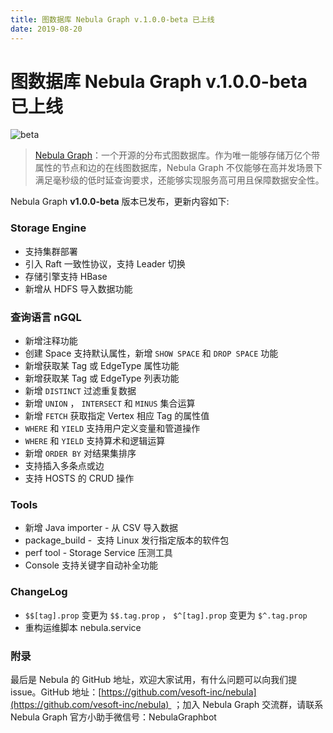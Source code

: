 ```yaml
---
title: 图数据库 Nebula Graph v.1.0.0-beta 已上线
date: 2019-08-20
---
```


#  图数据库 Nebula Graph v.1.0.0-beta 已上线

![beta](https://user-images.githubusercontent.com/56643819/72507383-c2980980-387e-11ea-850e-0ab644f464c7.png)

> [Nebula Graph](https://github.com/vesoft-inc/nebula "Nebula Graph")：一个开源的分布式图数据库。作为唯一能够存储万亿个带属性的节点和边的在线图数据库，Nebula Graph 不仅能够在高并发场景下满足毫秒级的低时延查询要求，还能够实现服务高可用且保障数据安全性。

Nebula Graph **v1.0.0-beta** 版本已发布，更新内容如下:

### Storage Engine

- 支持集群部署
- 引入 Raft 一致性协议，支持 Leader 切换
- 存储引擎支持 HBase
- 新增从 HDFS 导入数据功能

### 查询语言 nGQL

- 新增注释功能
- 创建 Space 支持默认属性，新增 `SHOW SPACE` 和 `DROP SPACE` 功能
- 新增获取某 Tag 或 EdgeType 属性功能
- 新增获取某 Tag 或 EdgeType 列表功能
- 新增 `DISTINCT` 过滤重复数据
- 新增 `UNION` ， `INTERSECT` 和 `MINUS` 集合运算
- 新增 `FETCH` 获取指定 Vertex 相应 Tag 的属性值
- `WHERE` 和 `YIELD` 支持用户定义变量和管道操作
- `WHERE` 和 `YIELD` 支持算术和逻辑运算
- 新增 `ORDER BY` 对结果集排序
- 支持插入多条点或边
- 支持 HOSTS 的 CRUD 操作

### Tools

- 新增 Java importer - 从 CSV 导入数据
- package_build -  支持 Linux 发行指定版本的软件包
- perf tool - Storage Service 压测工具
- Console 支持关键字自动补全功能

### ChangeLog

- `$$[tag].prop` 变更为 `$$.tag.prop` ， `$^[tag].prop` 变更为 `$^.tag.prop` 
- 重构运维脚本 nebula.service

### 附录
最后是 Nebula 的 GitHub 地址，欢迎大家试用，有什么问题可以向我们提 issue。GitHub 地址：[https://github.com/vesoft-inc/nebula](https://github.com/vesoft-inc/nebula)  ；加入 Nebula Graph 交流群，请联系 Nebula Graph 官方小助手微信号：NebulaGraphbot
